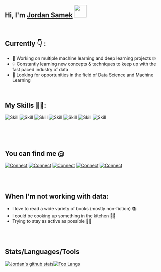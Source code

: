 ## Hi, I'm [Jordan Samek](https://js3lliott.github.io/) <img src="https://raw.githubusercontent.com/syedareehaquasar/syedareehaquasar/master/gifs/Hi.gif" width="40" height="40" />

<!--
**js3lliott/js3lliott** is a ✨ _special_ ✨ repository because its `README.md` (this file) appears on your GitHub profile.

Here are some ideas to get you started:

- 🔭 I’m currently working on ...
- 😄 Pronouns: ...
- ⚡ Fun fact: ...
-->

<br>

## Currently 👇 :

- 🌱 Working on multiple machine learning and deep learning projects 🤓
- 💡 Constantly learning new concepts & techniques to keep up with the fast paced industry of data
- 👀 Looking for opportunities in the field of Data Science and Machine Learning
<br>

## My Skills 👨‍💻:
![Skill](https://img.shields.io/badge/python%20-%2320232a.svg?&style=for-the-badge&logo=python&logoColor=%2361DAFB)
![Skill](https://img.shields.io/badge/pytorch-f94144?logo=pytorch&logoColor=white&style=for-the-badge)
![Skill](https://img.shields.io/badge/tensorflow-ff4800?logo=tensorflow&logoColor=white&style=for-the-badge)
![Skill](https://img.shields.io/badge/pandas-%23316192.svg?&style=for-the-badge&logo=pandas&logoColor=white)
![Skill](https://img.shields.io/badge/numpy-6495ED?logo=numpy&logoColor=white&style=for-the-badge)
![Skill](https://img.shields.io/badge/scikit%20learn-ff9f1c?logo=scikit-learn&logoColor=white&style=for-the-badge)
![Skill](https://img.shields.io/badge/sql%20-%236DB33F.svg?&style=for-the-badge&logo=sql&logoColor=white)

<!-- <img align="left" alt="pytorch" src="https://img.shields.io/badge/pytorch-f94144?logo=pytorch&logoColor=white&style=for-the-badge"/>
<img align="left" alt="tensorflow" src="https://img.shields.io/badge/tensorflow-ff4800?logo=tensorflow&logoColor=white&style=for-the-badge"/>
<img align="left" alt="pandas" src="https://img.shields.io/badge/pandas-%23316192.svg?&style=for-the-badge&logo=pandas&logoColor=white"/>
<img align="left" alt="numpy" src="https://img.shields.io/badge/numpy-6495ED?logo=numpy&logoColor=white&style=for-the-badge"/>
<img align="left" alt="scikit-learn" src="https://img.shields.io/badge/scikit%20learn-ff9f1c?logo=scikit-learn&logoColor=white&style=for-the-badge"/>
<img align="left" alt="sql" src="https://img.shields.io/badge/sql%20-%236DB33F.svg?&style=for-the-badge&logo=sql&logoColor=white"/> -->

<br>
<br>
<br>


## You can find me **@**
[![Connect](https://img.shields.io/badge/kaggle-%231877F2.svg?&style=for-the-badge&logo=kaggle&logoColor=white)](https://www.kaggle.com/jordansamek)
[![Connect](https://img.shields.io/badge/linkedin-%230077B5.svg?&style=for-the-badge&logo=linkedin&logoColor=white)](https://www.linkedin.com/in/jordan-samek/)
[![Connect](https://img.shields.io/badge/stack%20overflow-FE7A16?logo=stack-overflow&logoColor=white&style=for-the-badge)](https://stackoverflow.com/users/9242747/elliott)
[![Connect](https://img.shields.io/badge/github-%2312100E.svg?&style=for-the-badge&logo=github&logoColor=white)](https://github.com/js3lliott)
[![Connect](https://img.shields.io/badge/twitter-%231DA1F2.svg?&style=for-the-badge&logo=twitter&logoColor=white)](https://twitter.com/samekjordan)

<!-- [<img align="left" alt="linked-in" src="https://img.shields.io/badge/linkedin-%230077B5.svg?&style=for-the-badge&logo=linkedin&logoColor=white" />](https://www.linkedin.com/in/jordan-samek/)
[<img align="left" alt="github" src="https://img.shields.io/badge/github-%2312100E.svg?&style=for-the-badge&logo=github&logoColor=white" />](https://github.com/js3lliott)
[<img align="left" alt="stack-overflow" src="https://img.shields.io/badge/stack%20overflow-FE7A16?logo=stack-overflow&logoColor=white&style=for-the-badge" />](https://stackoverflow.com/users/9242747/elliott)
[<img align="left" alt="facebook" src="https://img.shields.io/badge/facebook-%231877F2.svg?&style=for-the-badge&logo=facebook&logoColor=white" />](https://www.facebook.com/jordan.samek)
[<img align="left" alt="twitter" src="https://img.shields.io/badge/twitter-%231DA1F2.svg?&style=for-the-badge&logo=twitter&logoColor=white" />](https://twitter.com/samekjordan) -->
<br>
<br>

## When I'm not working with data:
- I love to read a wide variety of books (mostly non-fiction) 📚 
- I could be cooking up something in the kitchen 👨‍🍳 
- Trying to stay as active as possible 🏋️‍♂️  

<br>
<br>

## Stats/Languages/Tools
[![Jordan's github stats](https://github-readme-stats.vercel.app/api?username=js3lliott&show_icons=true&theme=gotham)](https://github.com/js3lliott/github-readme-stats)[![Top Langs](https://github-readme-stats.vercel.app/api/top-langs/?username=js3lliott&theme=gotham&layout=compact)](https://github.com/anuraghazra/github-readme-stats)
